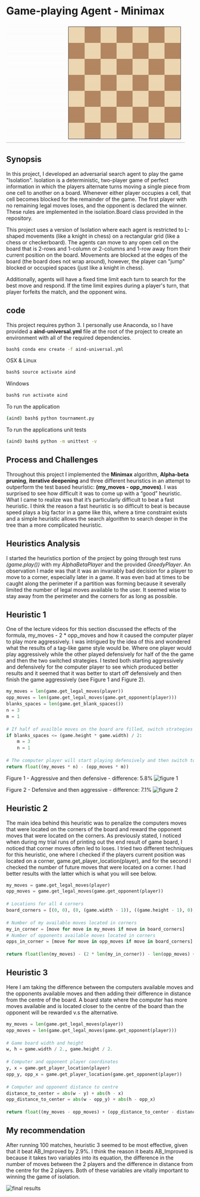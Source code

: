 # Game-playing Agent - Minimax
![isolation visualization](viz.gif)

## Synopsis
In this project, I developed an adversarial search agent to play the game "Isolation". Isolation is a deterministic, two-player game of perfect information in which the players alternate turns moving a single piece from one cell to another on a board. Whenever either player occupies a cell, that cell becomes blocked for the remainder of the game. The first player with no remaining legal moves loses, and the opponent is declared the winner. These rules are implemented in the isolation.Board class provided in the repository.

This project uses a version of Isolation where each agent is restricted to L-shaped movements (like a knight in chess) on a rectangular grid (like a chess or checkerboard). The agents can move to any open cell on the board that is 2-rows and 1-column or 2-columns and 1-row away from their current position on the board. Movements are blocked at the edges of the board (the board does not wrap around), however, the player can "jump" blocked or occupied spaces (just like a knight in chess).

Additionally, agents will have a fixed time limit each turn to search for the best move and respond. If the time limit expires during a player's turn, that player forfeits the match, and the opponent wins.

## code

This project requires python 3.  I personally use Anaconda, so I have provided a **aind-universal.yml** file at the root of the project to create an environment with all of the required dependencies.

```bash
bash$ conda env create -f aind-universal.yml
```
OSX & Linux
```bash
bash$ source activate aind
```
Windows
```bash
bash$ run activate aind
```
To run the application
```bash
(aind) bash$ python tournament.py 
```
To run the applications unit tests
```bash
(aind) bash$ python -m unittest -v
```

## Process and Challenges
Throughout this project I implemented the **Minimax** algorithm, **Alpha-beta pruning**, **iterative deepening** and three different heuristics in an attempt to outperform the test based heuristic: **(my_moves - opp_moves)**.  I was surprised to see how difficult it was to come up with a “good” heuristic. What I came to realize was that it’s particularly difficult to beat a fast heuristic. I think the reason a fast heuristic is so difficult to beat is because speed plays a big factor in a game like this, where a time constraint exists and a simple heuristic allows the search algorithm to search deeper in the tree than a more complicated heuristic.

## Heuristics Analysis
I started the heuristics portion of the project by going through test runs *(game.play())* with my *AlphaBetaPlayer* and the provided *GreedyPlayer*. An observation I made was that it was an invariably bad decision for a player to move to a corner, especially later in a game. It was even bad at times to be caught along the perimeter if a partition was forming because it severally limited the number of legal moves available to the user. It seemed wise to stay away from the perimeter and the corners for as long as possible.

## Heuristic 1
One of the lecture videos for this section discussed the effects of the formula, my_moves - 2 * opp_moves and how it caused the computer player to play more aggressively. I was intrigued by the idea of this and wondered what the results of a tag-like game style would be. Where one player would play aggressively while the other played defensively for half of the the game and then the two switched strategies. I tested both starting aggressively and defensively for the computer player to see which produced better results and it seemed that it was better to start off defensively and then finish the game aggressively (see Figure 1 and Figure 2).

```python
my_moves = len(game.get_legal_moves(player))
opp_moves = len(game.get_legal_moves(game.get_opponent(player)))
blanks_spaces = len(game.get_blank_spaces())
n = 3
m = 1

# If half of availble moves on the board are filled, switch strategies
if blanks_spaces <= (game.height * game.width) / 2:
    m = 3
    n = 1

# The computer player will start playing defensively and then switch to playing aggressively towards the end of the game.  Visa-versa for the opponent
return float((my_moves * n) - (opp_moves * m))
```
Figure 1 - Aggressive and then defensive - difference: 5.8%
![figure 1](./analysis-img/fig-1)

Figure 2 - Defensive and then aggressive - difference: 7.1%
![figure 2](./analysis-img/fig-2)

## Heuristic 2
The main idea behind this heuristic was to penalize the computers moves that were located on the corners of the board and reward the opponent moves that were located on the corners. As previously stated, I noticed when during my trial runs of printing out the end result of game board, I noticed that corner moves often led to loses.
I tried two different techniques for this heuristic, one where I checked if the players current position was located on a corner, game.get_player_location(player), and for the second I checked the number of future moves that were located on a corner. I had better results with the latter which is what you will see below.

```python
my_moves = game.get_legal_moves(player)
opp_moves = game.get_legal_moves(game.get_opponent(player))

# Locations for all 4 corners
board_corners = [(0, 0), (0, (game.width - 1)), ((game.height - 1), 0), ((game.height - 1), (game.width - 1))]

# Number of my available moves located in corners
my_in_corner = [move for move in my_moves if move in board_corners]
# Number of opponents available moves located in corners
opps_in_corner = [move for move in opp_moves if move in board_corners]

return float(len(my_moves) - (2 * len(my_in_corner)) - len(opp_moves) + (2 * len(opps_in_corner)))
```

## Heuristic 3
Here I am taking the difference between the computers available moves and the opponents available moves and then adding their difference in distance from the centre of the board. A board state where the computer has more moves available and is located closer to the centre of the board than the opponent will be rewarded v.s the alternative.

```python
my_moves = len(game.get_legal_moves(player))
opp_moves = len(game.get_legal_moves(game.get_opponent(player)))

# Game board width and height
w, h = game.width / 2., game.height / 2.

# Computer and opponent player coordinates
y, x = game.get_player_location(player)
opp_y, opp_x = game.get_player_location(game.get_opponent(player))

# Computer and opponent distance to centre
distance_to_center = abs(w - y) + abs(h - x)
opp_distance_to_center = abs(w - opp_y) + abs(h - opp_x)

return float((my_moves - opp_moves) + (opp_distance_to_center - distance_to_center))
```

## My recommendation
After running 100 matches, heuristic 3 seemed to be most effective, given that it beat AB_Improved by 2.9%. I think the reason it beats AB_Improved is because it takes two variables into its equation, the difference in the number of moves between the 2 players and the difference in distance from the centre for the 2 players. Both of these variables are vitally important to winning the game of isolation.

![final results](./analysis-img/final)

